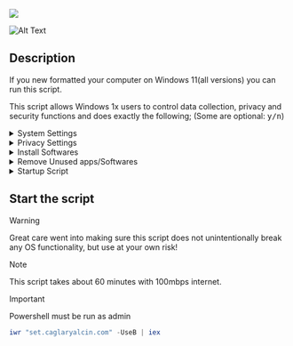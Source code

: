 ![](https://badgen.net/github/license/caglaryalcin/after-format?tab=GPL-2.0-1-ov-file)

![Alt Text](https://github.com/caglaryalcin/caglaryalcin/blob/main/main.gif)

## Description

If you new formatted your computer on Windows 11(all versions) you can run this script. 

This script allows Windows 1x users to control data collection, privacy and security functions and does exactly the following; (Some are optional: <kbd>y/n</kbd>)

<details><summary>System Settings</summary>&nbsp;
  
![image](https://github.com/user-attachments/assets/df445708-a6eb-4cc0-9a64-fd5983d0a502)
  
- It asks if you want region change to turkey
- It asks if you want change your hostname
- It asks if you want disable windows defender
- It asks if you want date format and keyboard layout
- It asks you to select all folder views in the explorer as 'Details' and set the separator settings as shown by the arrows in the picture

![image](https://github.com/user-attachments/assets/6a5a335f-1ffe-4427-94a0-75d01204668e)

- Ask if you want to add a "startup" task to run at startup (recommended)
- Bringing back the old classic right-click context menu and additional buttons

![image](https://github.com/user-attachments/assets/1066a699-f11c-4266-a481-cc000da1b451)
![image](https://github.com/user-attachments/assets/572b299c-a032-4394-b625-7e092e1bfbed)

- Taskbar aligns left
- Disabling snap
- Adding ohmypush to Windows Terminal

![image](https://github.com/user-attachments/assets/154e85b6-0872-45ee-b6bb-846655846890)

- Disabling gallery folder
- Desktop button in taskbar is enabled
- Disabling sync your settings
- Disabling spotligt
- Disabling toast and apps notifications on lock screen
- Disabling windows media player diagnostics
- Disabling extension of windows search with bing
- Default old photo viewer
- Setting dark mode for applications
- Setting dark mode for system
- Setting control panel view to large icons
- Disabling user interface and device recognition features
- Enabling numlock after startup
- Disabling windows beep sound
- Disabling ipv6 stack
- Disabling virtual ethernet adapters
- Setting cloud flare dns
- Configuring windows explorer settings
- Expanding for file explorer
- Hiding recycle bin shortcut from desktop
- Disabling hiberfil.sys
- Disabling display and sleep mode timeouts
- Disabling updates for other microsoft products
- Disabling cortana
- Disabling bing search in start menu
- Disabling smartscreen filter
- Disabling sensors
- Disabling tailored experiences
- Disabling xbox features
- Disabling blocking of downloaded files
- Disabling nightly wake-up for automatic maintenance
- Disabling storage sense
- Disabling built-in adobe flash in ie and edge
- Disabling edge preload
- Disabling internet explorer first run wizard
- Disabling windows media player online access
- Disabling action center (notification center)
- Disabling system restore for system drive
- Setting low uac level
- Removing unnecessary tasks
- Enabling clearing of recent files on exit
- Disabling recent files lists
- Disabling search for app in store for unknown extensions
- Hiding Recently Added, Recommended Settings, Apps, Personalized Sites and Section from list from the start menu
- Stopping and disabling unnecessary services
- Disabling news and interest on taskbar
- Hiding people icon from taskbar
- Hiding taskview icon from taskbar
- Hiding multitaskview icon from taskbar
- Showing small icons in taskbar
- Hiding taskbar search
- Removing chat from taskbar
- Removing widgets from taskbar
- Enabling telnet client
- Setting automatic kill of unsaved changes when trying to log out, restart or close

![image](https://github.com/user-attachments/assets/869227a1-a299-4e20-8450-b0ba279409ff)

- Removing Quota on the disk menu
- Setting password never expires for local admins
- Disabling Account Notifications
- Setting End task button
- Disabling Location Notifications
- Enabling Sudo
- Removing shortcut name

![image](https://github.com/user-attachments/assets/5d44a918-bf3f-49df-a27a-105b461a07e3)

- Unpinning all start menu tiles

</details>

<details><summary>Privacy Settings</summary>&nbsp;

![image](https://github.com/user-attachments/assets/ed4a0085-fe62-4e33-967a-4a3a1ccdd812)

- Disabling telemetry
- Blocking telemetry in host file
- Disabling feedback
- Disabling activity history
- Disabling clipboard history
- Disabling user steps recorder
- Turning off text suggestions for hardware keyboard
- Disabling app launch tracking
- Disabling website access to language list
- Stopping and disabling Connected User Experiences and Telemetry service
- Disabling advertising ID
- Disabling Wi-Fi Sense
- Disabling application suggestions
- Disabling UWP apps background access
- Disabling access to voice activation from UWP apps
- Disabling access to notifications from UWP apps
- Disabling access to account info from UWP apps
- Disabling access to contacts from UWP apps
- Disabling access to calendar from UWP apps
- Disabling access to phone calls from UWP apps
- Disabling access to call history from UWP apps
- Disabling access to email from UWP apps
- Disabling access to tasks from UWP apps
- Disabling access to messaging from UWP apps
- Disabling access to radios from UWP apps
- Disabling access to other devices from UWP apps
- Disabling access to diagnostic information from UWP apps
- Disabling access to libraries and file system from UWP apps
- Disabling UWP apps swap file
- Disabling automatic maps updates
- Disabling windows update automatic restart
- Disabling windows update automatic downloads

</details>
<details><summary>Install Softwares</summary>&nbsp;

![image](https://github.com/user-attachments/assets/048bf752-293e-474e-944d-f15fe9dcecb6)

> 💡It asks if you want to install the following softwares or not. If an error is received while loading packets with chocolatey, it will try to load them with winget.

![image](https://github.com/user-attachments/assets/88b71d2a-3e78-4ecf-aeb8-df98f7952a3d)

- Chrome
- Brave
- Firefox
- Steam
- Epic Games
- HWMonitor
- CrystalDisk Info
- VMware Workstation
- VirtualBox
- Signal
- VSCode (with extensions)
- Notepad
- Windows SDK
- Node.js
- Python
- Git
- AnyDesk
- Terminal
- Speedtest cli
- GitHub
- VLC
- TreeSize
- Total Commander
- Wireshark
- Deluge
- DBeaver
- Cryptomator
- Microsoft Teams
- SteelSeries
- Java
- 7zip
- Lightshot
- Twinkle Tray
- Codec Pack Mega
- Malwarebytes
- Internet Download Manager
- Cloudflare Warp
- OpenRGB
- Tailscale
- WinFsp for Cryptomator
- NVCleanstall
- Nvidia Inspector
- Rufus
- Regshot

</details>

<details><summary>Remove Unused apps/Softwares</summary>&nbsp;

![image](https://github.com/user-attachments/assets/6166868e-7eef-4012-b530-ee6c10eb6674)

- Uninstalling default third party applications
- It asks if you want disable Microsoft Copilot.
- Uninstalling windows media player
- Uninstalling work folders client
- Uninstalling microsoft XPS document writer
- Removing default fax printer
- Uninstalling windows fax and scan services
- Removing 3D folders
- Microsoft edge privacy settings are being adjusted
- It asks if you want remove unnecessary tasks
- It asks if you want uninstall windows onedrive
- It asks if you want uninstall windows edge

</details>

<details><summary>Startup Script</summary>&nbsp;

![image](https://github.com/user-attachments/assets/b2cc1a6e-7354-4f0b-a572-6a181bcd2a43)

> [!TIP]
> This script adds a task named 'startup' to the task scheduler. This task does exactly the following;

> [!IMPORTANT]  
> startup task > This task starts 3 minutes after the computer is turned on, runs again every 3 hours and performs the following operations.

- Time zone is set to Turkey
- Language bar is set to appear in the taskbar
- It does expand for file explorer ribbon
- It does removing stick keys
- f12 is disabled for snipping tool
- It does remove toggle keys
- It does remove unnecessary tasks(update and such) in task scheduler
- It does remove windows defender icon in taskbar
- Disables unnecessary applications that open on connection
- It does remove microsoft edge updates in task scheduler
- It does remove google chrome updates in task scheduler
- It does enable shot desktop button
- Sync windows localtime

> upgrade-packages > This task runs 3 minutes after the computer is turned on and performs the following operations.

- Updates all applications and packages with winget.

</details>

## Start the script
> [!WARNING]  
> Great care went into making sure this script does not unintentionally break any OS functionality, but use at your own risk!

> [!NOTE]  
> This script takes about 60 minutes with 100mbps internet.

> [!IMPORTANT]  
> Powershell must be run as admin

```powershell
iwr "set.caglaryalcin.com" -UseB | iex
```
